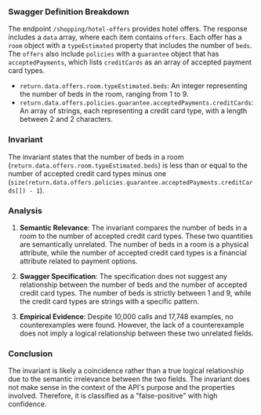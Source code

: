 ### Swagger Definition Breakdown

The endpoint `/shopping/hotel-offers` provides hotel offers. The response includes a `data` array, where each item contains `offers`. Each offer has a `room` object with a `typeEstimated` property that includes the number of `beds`. The `offers` also include `policies` with a `guarantee` object that has `acceptedPayments`, which lists `creditCards` as an array of accepted payment card types.

- `return.data.offers.room.typeEstimated.beds`: An integer representing the number of beds in the room, ranging from 1 to 9.
- `return.data.offers.policies.guarantee.acceptedPayments.creditCards`: An array of strings, each representing a credit card type, with a length between 2 and 2 characters.

### Invariant

The invariant states that the number of beds in a room (`return.data.offers.room.typeEstimated.beds`) is less than or equal to the number of accepted credit card types minus one (`size(return.data.offers.policies.guarantee.acceptedPayments.creditCards[]) - 1`).

### Analysis

1. **Semantic Relevance**: The invariant compares the number of beds in a room to the number of accepted credit card types. These two quantities are semantically unrelated. The number of beds in a room is a physical attribute, while the number of accepted credit card types is a financial attribute related to payment options.

2. **Swagger Specification**: The specification does not suggest any relationship between the number of beds and the number of accepted credit card types. The number of beds is strictly between 1 and 9, while the credit card types are strings with a specific pattern.

3. **Empirical Evidence**: Despite 10,000 calls and 17,748 examples, no counterexamples were found. However, the lack of a counterexample does not imply a logical relationship between these two unrelated fields.

### Conclusion

The invariant is likely a coincidence rather than a true logical relationship due to the semantic irrelevance between the two fields. The invariant does not make sense in the context of the API's purpose and the properties involved. Therefore, it is classified as a "false-positive" with high confidence.
